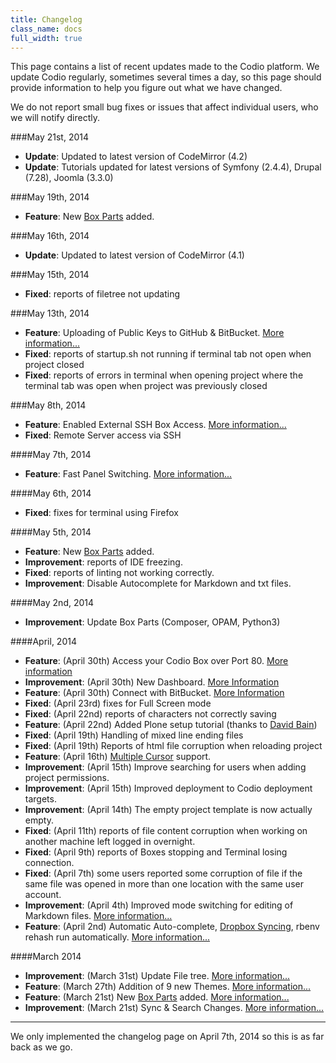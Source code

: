 ```yaml
---
title: Changelog
class_name: docs
full_width: true
---
```


This page contains a list of recent updates made to the Codio platform. We update Codio regularly, sometimes several times a day, so this page should provide information to help you figure out what we have changed.

We do not report small bug fixes or issues that affect individual users, who we will notify directly.

###May 21st, 2014
- **Update**: Updated to latest version of CodeMirror (4.2)
- **Update**: Tutorials updated for latest versions of Symfony (2.4.4), Drupal (7.28), Joomla (3.3.0)

###May 19th, 2014
- **Feature**: New [Box Parts](/docs/boxes/box-parts) added.

###May 16th, 2014
- **Update**: Updated to latest version of CodeMirror (4.1)

###May 15th, 2014
- **Fixed**: reports of filetree not updating

###May 13th, 2014
- **Feature**: Uploading of Public Keys to GitHub & BitBucket. [More information...](/blog/2014/05/upload-ssh-public-key-to-github-bitbucket/)
- **Fixed**: reports of startup.sh not running if terminal tab not open when project closed
- **Fixed**: reports of errors in terminal when opening project where the terminal tab was open when project was previously closed

###May 8th, 2014
- **Feature**: Enabled External SSH Box Access. [More information...](/blog/2014/05/external-ssh-box-access/)
- **Fixed**: Remote Server access via SSH

####May 7th, 2014
- **Feature**: Fast Panel Switching. [More information...](/blog/2014/05/quick-panel-switching/)

####May 6th, 2014
- **Fixed**: fixes for terminal using Firefox

####May 5th, 2014
- **Feature**: New [Box Parts](/docs/boxes/box-parts) added.
- **Improvement**: reports of IDE freezing.
- **Fixed**: reports of linting not working correctly.
- **Improvement**: Disable Autocomplete for Markdown and txt files.

####May 2nd, 2014
- **Improvement**: Update Box Parts (Composer, OPAM, Python3)

####April, 2014
- **Feature**: (April 30th) Access your Codio Box over Port 80. [More information](/blog/2014/04/box-access-with-non-standard-ports/)
- **Improvement**: (April 30th) New Dashboard. [More Information](/blog/2014/04/new-dashboard/)
- **Feature**: (April 30th) Connect with BitBucket. [More Information](/blog/2014/04/connect-with-bitbucket/)
- **Fixed**: (April 23rd) fixes for Full Screen mode
- **Fixed**: (April 22nd) reports of characters not correctly saving
- **Feature**: (April 22nd) Added Plone setup tutorial (thanks to [David Bain](http://blog.dbain.com/git2014/04/install-plone-in-under-5-minutes-on.html))
- **Fixed**: (April 19th) Handling of mixed line ending files
- **Fixed**: (April 19th) Reports of html file corruption when reloading project
- **Feature**: (April 16th) [Multiple Cursor](/docs/ide/code-editor/multicursor/) support.
- **Improvement**: (April 15th) Improve searching for users when adding project permissions.
- **Improvement**: (April 15th) Improved deployment to Codio deployment targets.
- **Improvement**: (April 14th) The empty project template is now actually empty.
- **Fixed**: (April 11th) reports of file content corruption when working on another machine left logged in overnight.
- **Fixed**: (April 9th) reports of Boxes stopping and Terminal losing connection.
- **Fixed**: (April 7th) some users reported some corruption of file if the same file was opened in more than one location with the same user account.
- **Improvement**: (April 4th) Improved mode switching for editing of Markdown files. [More information...](/blog/2014/04/improved-mode-switching/)
- **Feature**: (April 2nd) Automatic Auto-complete, [Dropbox Syncing](/docs/specifics/dropbox.html), rbenv rehash run automatically. [More information...](/blog/2014/04/auto-complete-dropbox-rbenv-rehash/)

####March 2014
- **Improvement**: (March 31st) Update File tree. [More information...](/blog/2014/03/new-file-tree/)
- **Feature**: (March 27th) Addition of 9 new Themes. [More information...](/blog/2014/03/themes/)
- **Feature**: (March 21st) New [Box Parts](/docs/boxes/box-parts.html) added. [More information...](/blog/2014/03/new-parts/)
- **Improvement**: (March 21st) Sync & Search Changes. [More information...](/blog/2014/03/sync-and-search/)


---

We only implemented the changelog page on April 7th, 2014 so this is as far back as we go.


